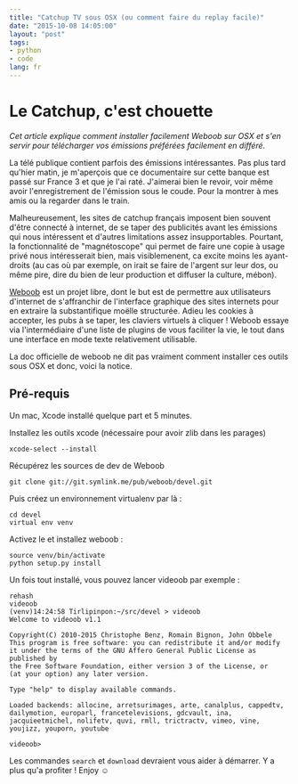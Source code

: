 ```yaml
---
title: "Catchup TV sous OSX (ou comment faire du replay facile)"
date: "2015-10-08 14:05:00"
layout: "post"
tags:
- python
- code
lang: fr
---
```

# Le Catchup, c'est chouette

*Cet article explique comment installer facilement Weboob sur OSX et s'en servir pour télécharger vos émissions préférées facilement en différé.*

La télé publique contient parfois des émissions intéressantes. Pas plus tard qu'hier matin, je m'aperçois que ce documentaire sur cette banque est passé sur France 3 et que je l'ai raté. J'aimerai bien le revoir, voir même avoir l'enregistrement de l'émission sous le coude. Pour la montrer à mes amis ou la regarder dans le train.

Malheureusement, les sites de catchup français imposent bien souvent d'être connecté à internet, de se taper des publicités avant les émissions qui nous intéressent et d'autres limitations assez insupportables. Pourtant, la fonctionnalité de "magnétoscope" qui permet de faire une copie à usage privé nous intéresserait bien, mais visiblemenent, ca excite moins les ayant-droits (au cas où par exemple, on irait se faire de l'argent sur leur dos, ou même pire, dire du bien de leur production et diffuser la culture, mébon).

[Weboob](http://weboob.org/) est un projet libre, dont le but est de permettre aux utilisateurs d'internet de s'affranchir de l'interface graphique des sites internets pour en extraire la substantifique moëlle structurée. Adieu les cookies à accepter, les pubs à se taper, les claviers virtuels à cliquer ! Weboob essaye via l'intermédiaire d'une liste de plugins de vous faciliter la vie, le tout dans une interface en mode texte relativement utilisable.

La doc officielle de weboob ne dit pas vraiment comment installer ces outils sous OSX et donc, voici la notice.

## Pré-requis

Un mac, Xcode installé quelque part et 5 minutes.

Installez les outils xcode (nécessaire pour avoir zlib dans les parages)

```
xcode-select --install
```

Récupérez les sources de dev de Weboob

```
git clone git://git.symlink.me/pub/weboob/devel.git
```

Puis créez un environnement virtualenv par là :

```
cd devel
virtual env venv
```

Activez le et installez weboob :

```
source venv/bin/activate
python setup.py install
```

Un fois tout installé, vous pouvez lancer videoob par exemple :

```
rehash
videoob
(venv)14:24:58 Tirlipinpon:~/src/devel > videoob
Welcome to videoob v1.1

Copyright(C) 2010-2015 Christophe Benz, Romain Bignon, John Obbele
This program is free software: you can redistribute it and/or modify
it under the terms of the GNU Affero General Public License as published by
the Free Software Foundation, either version 3 of the License, or
(at your option) any later version.

Type "help" to display available commands.

Loaded backends: allocine, arretsurimages, arte, canalplus, cappedtv, dailymotion, europarl, francetelevisions, gdcvault, ina, jacquieetmichel, nolifetv, quvi, rmll, trictractv, vimeo, vine, youjizz, youporn, youtube

videoob>
```

Les commandes `search` et `download` devraient vous aider à démarrer. Y a plus qu'a profiter ! Enjoy ☺

